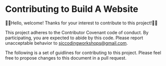 # Contributing to Build A Website

👐🎉Hello, welcome! Thanks for your interest to contribute to this project!🎉👐

This project adheres to the Contributor Covenant code of conduct. By participating, you are expected to abide by this code. Please report unacceptable behavior to sjccodingworkshops@gmail.com.

The following is a set of guidlines for contributing to this project. Please feel free to propose changes to this document in a pull request.
